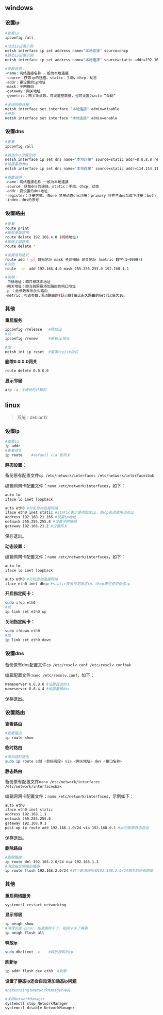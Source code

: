 ## windows

### 设置ip

```sh
#查看ip
ipconfig /all

#动态ip设置示例
netsh interface ip set address name="本地连接" source=dhcp
#静态ip设置示例
netsh interface ip set address name="本地连接" source=static addr=192.168.1.2 mask=255.255.255.0 gateway=192.168.1.1 gwmetric=auto

#参数说明：
-name：网络连接名称 一般为本地连接
-source：获取ip的途径。static：手动，dhcp：动态
-addr：要设置的ip地址
-mask：子网掩码
-gateway：网关地址
-gwmetric：网关跃点数，可设置整数值，也可设置为auto “自动”

#关闭网络连接
netsh interface set interface "本地连接" admin=disable
#开启
netsh interface set interface "本地连接" admin=enable
```



### 设置dns

```sh
#查看
ipconfig /all

#首选dns设置示例
netsh interface ip set dns name="本地连接" source=static addr=8.8.8.8 register=primary
#设置备用dns
netsh interface ip set dns name="本地连接" source=static addr=114.114.114.114 index=2

#参数说明：
-name：网络连接名称 一般为本地连接
-source：获取dns的途径。static：手动，dhcp：动态
-addr：要设置的dns地址
-register：注册方式。（None 禁用动态dns注册；primary 只在主dns后缀下注册；both 在主dns也在特定连接后缀下注册
-index：dns的序号

```



### 设置路由

 ```sh
#查看
route print
#删除单条路由
route delete 192.168.4.0 (网络地址)
#删除全部路由
route delete *

#设置语句格式
route add [-p] 目标地址 mask 子网掩码 网关地址 [metric 数字(1~9999)] 
#示例
route  -p  add 192.168.4.0 mask 255.255.255.0 192.168.1.1

#说明：
-目标地址：即目标路由地址
-网关地址：即当前需要添加路由的网口地址
-p ：此参数表示永久路由
-metric：可选参数,活动路由的(跃点数)值比永久路由的metric值大10。
 ```



### 其他

**重启服务** 

```sh
ipconfig /release	#释放ip
#或
ipconfig /renew		#更新ip地址

#或
netsh int ip reset	#重置tcp/ip协议
```

**删除0.0.0.0网关** 

```sh
route delete 0.0.0.0
```

**显示邻居** 

```sh
arp -a  #通信的计算机
```



## linux

> 系统：debian12



### 设置ip

```sh
#查看ip
ip addr
#查看网关
ip route	#defautl via 即网关
```

**静态设置：** 

备份原有配置文件`cp /etc/network/interfaces /etc/network/interfacesbak` 

编辑网网卡配置文件：`nano /etc/network/interfaces`，如下：

```sh
auto lo
iface lo inet loopback

auto eth0 #开机自动连接网络
iface eth0 inet static #static表示使用固定ip，dhcp表述使用动态ip
address 192.168.21.166 #设置ip地址
netmask 255.255.255.0 #设置子网掩码
gateway 192.168.21.2 #设置网关
```

保存退出。

**动态设置：** 

编辑网网卡配置文件：`nano /etc/network/interfaces`，如下：

```sh
auto lo
iface lo inet loopback

auto eth0 #开机自动连接网络
iface eth0 inet dhcp #static表示使用固定ip，dhcp表述使用动态ip
```

**开启指定网卡：** 

```sh
sudo ifup eth0
#或
ip link set eth0 up
```

**关闭指定网卡：** 

```sh
sudo ifdown eth0
#或
ip link set eth0 down
```



### 设置dns

备份原有dns配置文件`cp /etc/resolv.conf /etc/resolv.confbak`

编辑配置文件:`nano /etc/resolv.conf`，如下：

```sh
nameserver 8.8.8.8 #设置首选dns
nameserver 8.8.4.4 #设置备用dns
```

保存退出。



### 设置路由

**查看路由** 

```sh
#查看路由
ip route show
```

**临时路由** 

```sh
#添加临时路由
sudo ip route add <目标网段> via <网关地址> dev <接口名称>
```

**静态路由** 

备份原有配置文件`nano /etc/network/interfaces /etc/network/interfacesbak` 

编辑网网卡配置文件：`nano /etc/network/interfaces`，示例如下：

```sh
auto eth0
iface eth0 inet static
address 192.168.1.1
netmask 255.255.255.0
gateway 192.168.0.1
post-up ip route add 192.168.1.0/24 via 192.168.0.1	#此句配置静态路由
```

保存退出。

**删除路由** 

```sh
#删除路由
ip route del 192.168.2.0/24 via 192.168.1.1
#清空指定网络的路由
ip route flush 192.168.2.0/24 #这个是清理所有192.168.2.0/24相关的所有路由
```

### 其他

**重启网络服务** 

```sh
systemctl restart networking
```

**显示邻居** 

```sh
ip neigh show
#清理邻居（arp），如果删除不了，把网卡关了再删
ip neigh flush all
```

**释放ip** 

```sh
sudo dhclient -x	#释放获取的ip
```

**刷新ip** 

```sh
ip addr flush dev eth0	#刷新
```

**设置了静态ip还会自动添加动态ip问题** 

```sh
#networking与NetworkManager冲突

#关闭NetworkManager
systemctl stop NetworkManager
systemctl disable NetworkManager
```





